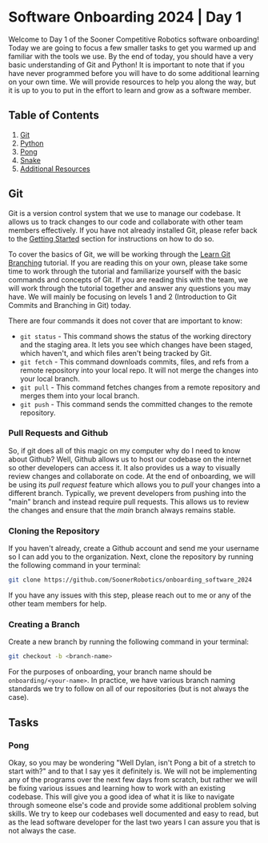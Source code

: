 # Software Onboarding 2024 | Day 1

Welcome to Day 1 of the Sooner Competitive Robotics software onboarding! Today we are going to focus a few smaller tasks to get you warmed up and familiar with the tools we use. By the end of today, you should have a very basic understanding of Git and Python! It is important to note that if you have never programmed before you will have to do some additional learning on your own time. We will provide resources to help you along the way, but it is up to you to put in the effort to learn and grow as a software member.

## Table of Contents

1. [Git](#git)
2. [Python](#python)
3. [Pong](#pong)
4. [Snake](#snake)
5. [Additional Resources](#additional-resources)

## Git

Git is a version control system that we use to manage our codebase. It allows us to track changes to our code and collaborate with other team members effectively. If you have not already installed Git, please refer back to the [Getting Started](/README.md) section for instructions on how to do so.

To cover the basics of Git, we will be working through the [Learn Git Branching](https://learngitbranching.js.org/) tutorial. If you are reading this on your own, please take some time to work through the tutorial and familiarize yourself with the basic commands and concepts of Git. If you are reading this with the team, we will work through the tutorial together and answer any questions you may have. We will mainly be focusing on levels 1 and 2 (Introduction to Git Commits and Branching in Git) today.

There are four commands it does not cover that are important to know:
- `git status` - This command shows the status of the working directory and the staging area. It lets you see which changes have been staged, which haven't, and which files aren't being tracked by Git.
- `git fetch` - This command downloads commits, files, and refs from a remote repository into your local repo. It will not merge the changes into your local branch.
- `git pull` - This command fetches changes from a remote repository and merges them into your local branch.
- `git push` - This command sends the committed changes to the remote repository.

### Pull Requests and Github

So, if git does all of this magic on my computer why do I need to know about Github? Well, Github allows us to host our codebase on the internet so other developers can access it. It also provides us a way to visually review changes and collaborate on code. At the end of onboarding, we will be using its *pull request* feature which allows you to *pull* your changes into a different branch. Typically, we prevent developers from pushing into the "main" branch and instead require pull requests. This allows us to review the changes and ensure that the *main* branch always remains stable.

### Cloning the Repository

If you haven't already, create a Github account and send me your username so I can add you to the organization. Next, clone the repository by running the following command in your terminal:

```bash
git clone https://github.com/SoonerRobotics/onboarding_software_2024
```

If you have any issues with this step, please reach out to me or any of the other team members for help.

### Creating a Branch

Create a new branch by running the following command in your terminal:

```bash
git checkout -b <branch-name>
```

For the purposes of onboarding, your branch name should be `onboarding/<your-name>`. In practice, we have various branch naming standards we try to follow on all of our repositories (but is not always the case).

## Tasks

### Pong

Okay, so you may be wondering "Well Dylan, isn't Pong a bit of a stretch to start with?" and to that I say yes it definitely is. We will not be implementing any of the programs over the next few days from scratch, but rather we will be fixing various issues and learning how to work with an existing codebase. This will give you a good idea of what it is like to navigate through someone else's code and provide some additional problem solving skills. We try to keep our codebases well documented and easy to read, but as the lead software developer for the last two years I can assure you that is not always the case.
<!-- TODO: INSERT PICTURE OF REALLY BAD CODE HERE -->